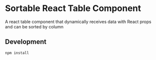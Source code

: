 # Sortable React Table Component

A react table component that dynamically receives data with React props and can be sorted by column

## Development

```
npm install
```
